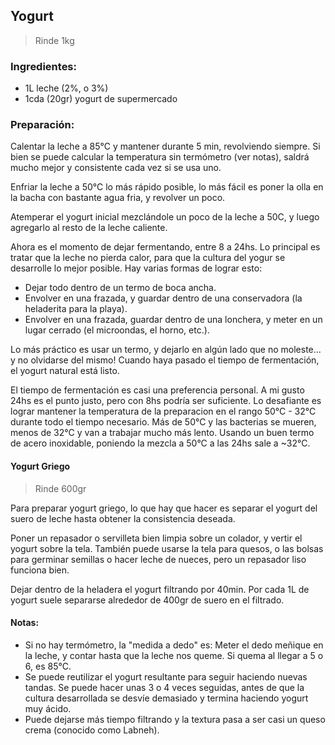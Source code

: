 ## Yogurt

> Rinde 1kg

### Ingredientes:
  * 1L leche (2%, o 3%)
  * 1cda (20gr) yogurt de supermercado

### Preparación:

Calentar la leche a 85°C y mantener durante 5 min, revolviendo siempre. Si bien
se puede calcular la temperatura sin termómetro (ver notas), saldrá mucho
mejor y consistente cada vez si se usa uno.

Enfriar la leche a 50°C lo más rápido posible, lo más fácil es poner la olla en
la bacha con bastante agua fria, y revolver un poco.

Atemperar el yogurt inicial mezclándole un poco de la leche a 50C, y luego
agregarlo al resto de la leche caliente.

Ahora es el momento de dejar fermentando, entre 8 a 24hs. Lo principal es tratar
que la leche no pierda calor, para que la cultura del yogur se desarrolle lo mejor
posible. Hay varias formas de lograr esto:

  * Dejar todo dentro de un termo de boca ancha.
  * Envolver en una frazada, y guardar dentro de una conservadora (la heladerita
    para la playa).
  * Envolver en una frazada, guardar dentro de una lonchera, y meter en un lugar
    cerrado (el microondas, el horno, etc.).

Lo más práctico es usar un termo, y dejarlo en algún lado que no moleste... y no
olvidarse del mismo! Cuando haya pasado el tiempo de fermentación, el yogurt
natural está listo.

El tiempo de fermentación es casi una preferencia personal. A mi gusto 24hs es
el punto justo, pero con 8hs podría ser suficiente. Lo desafiante es lograr
mantener la temperatura de la preparacion en el rango 50°C - 32°C durante todo
el tiempo necesario. Más de 50°C y las bacterias se mueren, menos de 32°C y van
a trabajar mucho más lento. Usando un buen termo de acero inoxidable, poniendo
la mezcla a 50°C a las 24hs sale a ~32°C.

#### Yogurt Griego

> Rinde 600gr

Para preparar yogurt griego, lo que hay que hacer es separar el yogurt del
suero de leche hasta obtener la consistencia deseada.

Poner un repasador o servilleta bien limpia sobre un colador, y vertir el yogurt
sobre la tela. También puede usarse la tela para quesos, o las bolsas para
germinar semillas o hacer leche de nueces, pero un repasador liso funciona bien.

Dejar dentro de la heladera el yogurt filtrando por 40min. Por cada 1L de yogurt
suele separarse alrededor de 400gr de suero en el filtrado.

#### Notas:

  * Si no hay termómetro, la "medida a dedo" es: Meter el dedo meñique en la
    leche, y contar hasta que la leche nos queme. Si quema al llegar a 5 o 6,
    es 85°C.
  * Se puede reutilizar el yogurt resultante para seguir haciendo nuevas tandas.
    Se puede hacer unas 3 o 4 veces seguidas, antes de que la cultura
    desarrollada se desvíe demasiado y termina haciendo yogurt muy ácido.
  * Puede dejarse más tiempo filtrando y la textura pasa a ser casi un queso
    crema (conocido como Labneh).